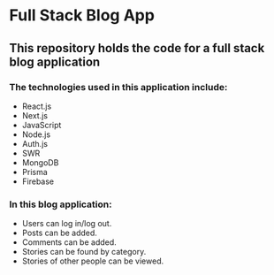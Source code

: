 # Full Stack Blog App 
## This repository holds the code for a full stack blog application
### The technologies used in this application include:
- React.js
- Next.js
- JavaScript
- Node.js
- Auth.js
- SWR
- MongoDB
- Prisma
- Firebase

### In this blog application:
- Users can log in/log out.
- Posts can be added.
- Comments can be added.
- Stories can be found by category.
- Stories of other people can be viewed.
